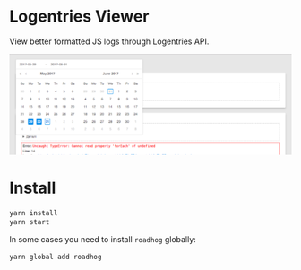 # Logentries Viewer

View better formatted JS logs through Logentries API.

![Logentries Viewer Screenshot](https://github.com/jmas/logentries-viewer/raw/master/assets/screenshot.png)

# Install

```bash
yarn install
yarn start
```

In some cases you need to install `roadhog` globally:

```bash
yarn global add roadhog
```
